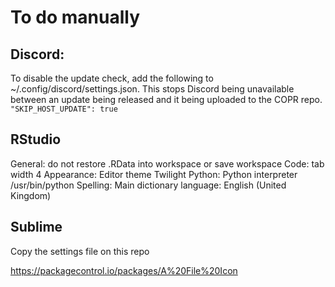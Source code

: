 # To do manually

## Discord:
To disable the update check, add the following to ~/.config/discord/settings.json. This stops Discord being unavailable between an update being released and it being uploaded to the COPR repo.
`"SKIP_HOST_UPDATE": true`

## RStudio
General: do not restore .RData into workspace or save workspace
Code: tab width 4
Appearance: Editor theme Twilight
Python: Python interpreter /usr/bin/python
Spelling: Main dictionary language: English (United Kingdom)

## Sublime
Copy the settings file on this repo

https://packagecontrol.io/packages/A%20File%20Icon